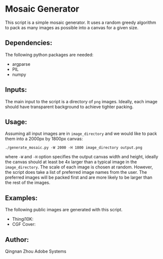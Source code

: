 Mosaic Generator
================

This script is a simple mosaic generator.  It uses a random greedy algorithm to
pack as many images as possible into a canvas for a given size.

Dependencies:
-------------

The following python packages are needed:

* argparse
* PIL
* numpy

Inputs:
-------

The main input to the script is a directory of `png` images.  Ideally, each
image should have transparent background to achieve tighter packing.

Usage:
------

Assuming all input images are in `image_directory` and we would like to pack
them into a 2000px by 1800px canvas:

    ./generate_mosaic.py -W 2000 -H 1800 image_directory output.png

where `-W` and `-H` option specifies the output canvas width and height, ideally
the canvas should at least be 4x larger than a typical image in the
`image_directory`.  The scale of each image is chosen at random.  However, the
script does take a list of preferred image names from the user.  The preferred
images will be packed first and are more likely to be larger than the rest of
the images.

Examples:
---------

The following public images are generated with this script.

* Thingi10K:
* CGF Cover:

Author:
-------

Qingnan Zhou
Adobe Systems
